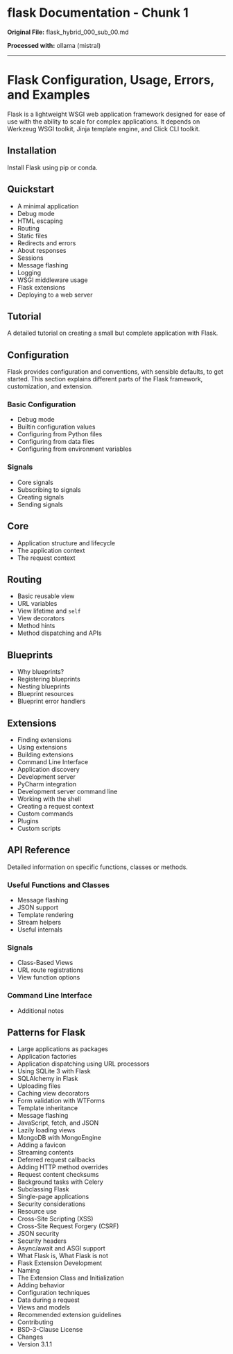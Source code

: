 # flask Documentation - Chunk 1

**Original File:** flask_hybrid_000_sub_00.md

**Processed with:** ollama (mistral)

---

 # Flask Configuration, Usage, Errors, and Examples

Flask is a lightweight WSGI web application framework designed for ease of use with the ability to scale for complex applications. It depends on Werkzeug WSGI toolkit, Jinja template engine, and Click CLI toolkit.

## Installation

Install Flask using pip or conda.

## Quickstart

- A minimal application
- Debug mode
- HTML escaping
- Routing
- Static files
- Redirects and errors
- About responses
- Sessions
- Message flashing
- Logging
- WSGI middleware usage
- Flask extensions
- Deploying to a web server

## Tutorial

A detailed tutorial on creating a small but complete application with Flask.

## Configuration

Flask provides configuration and conventions, with sensible defaults, to get started. This section explains different parts of the Flask framework, customization, and extension.

### Basic Configuration

- Debug mode
- Builtin configuration values
- Configuring from Python files
- Configuring from data files
- Configuring from environment variables

### Signals

- Core signals
- Subscribing to signals
- Creating signals
- Sending signals

## Core

- Application structure and lifecycle
- The application context
- The request context

## Routing

- Basic reusable view
- URL variables
- View lifetime and `self`
- View decorators
- Method hints
- Method dispatching and APIs

## Blueprints

- Why blueprints?
- Registering blueprints
- Nesting blueprints
- Blueprint resources
- Blueprint error handlers

## Extensions

- Finding extensions
- Using extensions
- Building extensions
- Command Line Interface
- Application discovery
- Development server
- PyCharm integration
- Development server command line
- Working with the shell
- Creating a request context
- Custom commands
- Plugins
- Custom scripts

## API Reference

Detailed information on specific functions, classes or methods.

### Useful Functions and Classes

- Message flashing
- JSON support
- Template rendering
- Stream helpers
- Useful internals

### Signals

- Class-Based Views
- URL route registrations
- View function options

### Command Line Interface

- Additional notes

## Patterns for Flask

- Large applications as packages
- Application factories
- Application dispatching using URL processors
- Using SQLite 3 with Flask
- SQLAlchemy in Flask
- Uploading files
- Caching view decorators
- Form validation with WTForms
- Template inheritance
- Message flashing
- JavaScript, fetch, and JSON
- Lazily loading views
- MongoDB with MongoEngine
- Adding a favicon
- Streaming contents
- Deferred request callbacks
- Adding HTTP method overrides
- Request content checksums
- Background tasks with Celery
- Subclassing Flask
- Single-page applications
- Security considerations
- Resource use
- Cross-Site Scripting (XSS)
- Cross-Site Request Forgery (CSRF)
- JSON security
- Security headers
- Async/await and ASGI support
- What Flask is, What Flask is not
- Flask Extension Development
- Naming
- The Extension Class and Initialization
- Adding behavior
- Configuration techniques
- Data during a request
- Views and models
- Recommended extension guidelines
- Contributing
- BSD-3-Clause License
- Changes
- Version 3.1.1